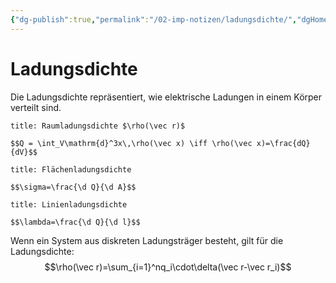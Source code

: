 ```yaml
---
{"dg-publish":true,"permalink":"/02-imp-notizen/ladungsdichte/","dgHomeLink":true,"dgPassFrontmatter":false}
---
```


# Ladungsdichte
Die Ladungsdichte repräsentiert, wie elektrische Ladungen in einem Körper verteilt sind. 


```ad-definition
title: Raumladungsdichte $\rho(\vec r)$

$$Q = \int_V\mathrm{d}^3x\,\rho(\vec x) \iff \rho(\vec x)=\frac{dQ}{dV}$$

```

```ad-definition
title: Flächenladungsdichte

$$\sigma=\frac{\d Q}{\d A}$$

```

```ad-definition
title: Linienladungsdichte

$$\lambda=\frac{\d Q}{\d l}$$

```
Wenn ein System aus diskreten Ladungsträger besteht, gilt für die Ladungsdichte: 
$$\rho(\vec r)=\sum_{i=1}^nq_i\cdot\delta(\vec r-\vec r_i)$$